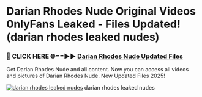 # Darian Rhodes Nude Original Videos 0nlyFans Leaked - Files Updated! (darian rhodes leaked nudes)

<h3>🔴 CLICK HERE 🌐==►► <a href="https://tinyurl.com/2p9ay9w9" rel="nofollow">Darian Rhodes Nude Updated Files</a></h3>

Get Darian Rhodes Nude and all content. Now you can access all videos and pictures of Darian Rhodes Nude. New Updated Files 2025!

[![darian rhodes leaked nudes](https://i.imgur.com/KQgVmj3.gif)](https://tinyurl.com/2p9ay9w9)
darian rhodes leaked nudes